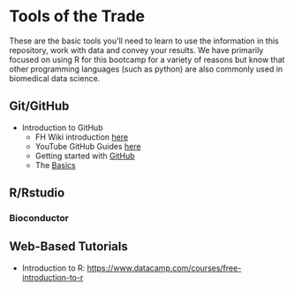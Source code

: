 # Tools of the Trade
These are the basic tools you'll need to learn to use the information in this repository, work with data and convey your results.  We have primarily focused on using R for this bootcamp for a variety of reasons but know that other programming languages (such as python) are also commonly used in biomedical data science.

## Git/GitHub
- Introduction to GitHub
  - FH Wiki introduction [here](https://sciwiki.fredhutch.org/scicomputing/software_managecode/)
  - YouTube GitHub Guides [here](https://www.youtube.com/githubguides)
  - Getting started with [GitHub](https://www.youtube.com/watch?v=noZnOSpcjYY&list=PLg7s6cbtAD15G8lNyoaYDuKZSKyJrgwB-)
  - The [Basics](https://www.youtube.com/watch?v=8oRjP8yj2Wo&list=PLg7s6cbtAD165JTRsXh8ofwRw0PqUnkVH)


## R/Rstudio
<future link to Wiki after reorg>

### Bioconductor


## Web-Based Tutorials

- Introduction to R: https://www.datacamp.com/courses/free-introduction-to-r
